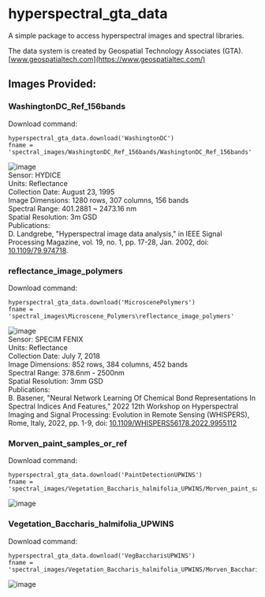 # hyperspectral_gta_data
A simple package to access hyperspectral images and spectral libraries.

The data system is created by Geospatial Technology Associates (GTA).
[www.geospatialtech.com](https://www.geospatialtec.com/)

## Images Provided:

### WashingtonDC_Ref_156bands
Download command:
```
hyperspectral_gta_data.download('WashingtonDC')
fname = 'spectral_images/WashingtonDC_Ref_156bands/WashingtonDC_Ref_156bands'
```
![image](https://github.com/user-attachments/assets/c31e1796-c36a-4de2-ae90-deb8a6d04eb1)  
Sensor: HYDICE  
Units: Reflectance  
Collection Date: August 23, 1995  
Image Dimensions: 1280 rows, 307 columns, 156 bands  
Spectral Range: 401.2881 ~ 2473.16 nm   
Spatial Resolution: 3m GSD  
Publications:  
D. Landgrebe, "Hyperspectral image data analysis," in IEEE Signal Processing Magazine, vol. 19, no. 1, pp. 17-28, Jan. 2002, doi: [10.1109/79.974718](https://doi.org/10.1109/79.974718).   

### reflectance_image_polymers
Download command: 
```
hyperspectral_gta_data.download('MicroscenePolymers')
fname = 'spectral_images\Microscene_Polymers\reflectance_image_polymers'
```
![image](https://github.com/user-attachments/assets/ae4aef6e-16a5-4bf7-ac51-7d946d638134)  
Sensor: SPECIM FENIX  
Units: Reflectance  
Collection Date: July 7, 2018  
Image Dimensions: 852 rows, 384 columns, 452 bands  
Spectral Range: 378.6nm - 2500nm   
Spatial Resolution: 3mm GSD  
Publications:  
B. Basener, "Neural Network Learning Of Chemical Bond Representations In Spectral Indices And Features," 2022 12th Workshop on Hyperspectral Imaging and Signal Processing: Evolution in Remote Sensing (WHISPERS), Rome, Italy, 2022, pp. 1-9, doi: [10.1109/WHISPERS56178.2022.9955112](https://doi.org/10.1109/WHISPERS56178.2022.9955112)


### Morven_paint_samples_or_ref
Download command: 
```
hyperspectral_gta_data.download('PaintDetectionUPWINS')
fname = 'spectral_images/Vegetation_Baccharis_halmifolia_UPWINS/Morven_paint_samples_or_ref''
```
![image](https://github.com/user-attachments/assets/eeefa24c-3bf9-44b9-8442-d4eabb5bcf0b)



### Vegetation_Baccharis_halmifolia_UPWINS
Download command: 
```
hyperspectral_gta_data.download('VegBaccharisUPWINS')
fname = 'spectral_images/Vegetation_Baccharis_halmifolia_UPWINS/Morven_Baccharis_h_or_ref'
```
![image](https://github.com/user-attachments/assets/5e118b70-1aa6-4351-af9e-c65d3ae00e2f)

